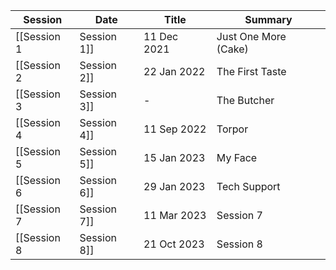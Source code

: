 | Session       | Date        | Title                | Summary                                                                                                                                                                                                                                                                                                                                                                                                                                                                                                                                                                                                                                                                                                                                                                                                                                                                |
| ------------- | ----------- | -------------------- | ---------------------------------------------------------------------------------------------------------------------------------------------------------------------------------------------------------------------------------------------------------------------------------------------------------------------------------------------------------------------------------------------------------------------------------------------------------------------------------------------------------------------------------------------------------------------------------------------------------------------------------------------------------------------------------------------------------------------------------------------------------------------------------------------------------------------------------------------------------------------- |
| [[Session 1|Session 1]] | 11 Dec 2021 | Just One More (Cake) | The group attends [[Kirkman|Kirkman]]'s 100th birthday party and an incident occurs where humans are hunted in the hotel as entertainment, risking the Masquerade.                                                                                                                                                                                                                                                                                                                                                                                                                                                                                                                                                                                                                                                                                                             |
| [[Session 2|Session 2]] | 22 Jan 2022 | The First Taste      | [[Zeffér|Zeffér]], [[Sasha|Sasha]] and [[Saul|Saul]] face off in a race to capture [[Damien Hausberg|Damien Hausberg]] and kill the hunters after him.                                                                                                                                                                                                                                                                                                                                                                                                                                                                                                                                                                                                                                                                                                                                                   |
| [[Session 3|Session 3]] | \-          | The Butcher          | \-                                                                                                                                                                                                                                                                                                                                                                                                                                                                                                                                                                                                                                                                                                                                                                                                                                                                     |
| [[Session 4|Session 4]] | 11 Sep 2022 | Torpor               | [[Saul|Saul]] meets with [[Kiki|Kiki]] and is introduced to Marrowbrew; [[Maggie|Maggie]] turns a witness into her ghoul and gets important information about [[Kirkman|Kirkman]]'s finances, including a backer in [[LA|LA]]; [[Amelia|Amelia]] meets with an [[Sarah Border\|old friend]] and [[Zeffer|Zeffer]] has a meeting with [[Asana\|his sire]] which he does not remember all of. [[Maggie|Maggie]] and [[Zeffer|Zeffer]] look into witnesses that have reappeared at a [[Homeless Shelter|Homeless Shelter]] and learns they have been turned into a [[Gangrel|Gangrel]]. The night of the [[Art Gallery Opening|Art Gallery Opening]] comes and while [[Maggie|Maggie]] struggles to control The Beast, [[The Butcher\|Tabitha]] and [[Amelia|Amelia]] find out interesting information. [[Amelia|Amelia]] pulls off the performance of a lifetime while [[Saul|Saul]], [[Maggie|Maggie]], [[Zeffer|Zeffer]] and [[Styks\|a mysterious kindred]] manage to kill hunters, [[Desirae|Desirae]] and [[Sebastian|Sebastian]]. |
| [[Session 5|Session 5]] | 15 Jan 2023 | My Face              | \-                                                                                                                                                                                                                                                                                                                                                                                                                                                                                                                                                                                                                                                                                                                                                                                                                                                                     |
| [[Session 6|Session 6]] | 29 Jan 2023 | Tech Support         |                                                                                                                                                                                                                                                                                                                                                                                                                                                                                                                                                                                                                                                                                                                                                                                                                                                                        |
| [[Session 7|Session 7]] | 11 Mar 2023 | Session 7            |                                                                                                                                                                                                                                                                                                                                                                                                                                                                                                                                                                                                                                                                                                                                                                                                                                                                        |
| [[Session 8|Session 8]] | 21 Oct 2023 | Session 8            |                                                                                                                                                                                                                                                                                                                                                                                                                                                                                                                                                                                                                                                                                                                                                                                                                                                                        |

